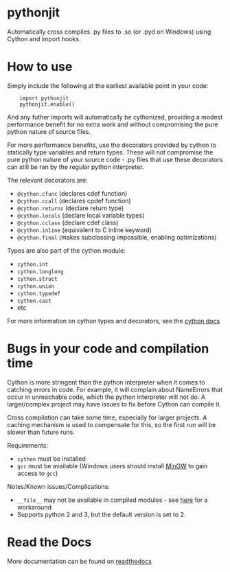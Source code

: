 # pythonjit
Automatically cross compiles .py files to .so (or .pyd on Windows) using Cython and import hooks.

# How to use

Simply include the following at the earliest available point in your code:

        import pythonjit
        pythonjit.enable()

And any futher imports will automatically be cythonized, providing a modest performance benefit for no extra work and without compromising the pure python nature of source files.

For more performance benefits, use the decorators provided by cython to statically type variables and return types. These will not compromise the pure python nature of your source code - .py files that use these decorators can still be ran by the regular python interpreter.

The relevant decorators are:

- `@cython.cfunc` (declares cdef function)
- `@cython.ccall` (declares cpdef function)
- `@cython.returns` (declare return type)
- `@cython.locals` (declare local variable types)
- `@cython.cclass` (declare cdef class)
- `@cython.inline` (equivalent to C inline keyword)
- `@cython.final` (makes subclassing impossible, enabling optimizations)

Types are also part of the cython module:

- `cython.int`
- `cython.longlong`
- `cython.struct`
- `cython.union`
- `cython.typedef`
- `cython.cast`
- etc

For more information on cython types and decorators, see the [cython docs](http://docs.cython.org/en/latest/src/tutorial/pure.html#static-typing)

# Bugs in your code and compilation time

Cython is more stringent than the python interpreter when it comes to catching errors in code. For example, it will complain about NameErrors that occur in unreachable code, which the python interpreter will not do. A larger/complex project may have issues to fix before Cython can compile it.

Cross compilation can take some time, especially for larger projects. A caching mechanism is used to compensate for this, so the first run will be slower than future runs.

Requirements:

- `cython` must be installed
- `gcc` must be available (Windows users should install [MinGW](http://mingw.org) to gain access to `gcc`)


Notes/Known issues/Complications:

- `__file__` may not be available in compiled modules - see [here](https://stackoverflow.com/questions/19225188/what-method-can-i-use-instead-of-file-in-python#comment65304373_19225368) for a workaround
- Supports python 2 and 3, but the default version is set to 2.

# Read the Docs

More documentation can be found on [readthedocs](https://pythonjit.readthedocs.io/en/latest/)
